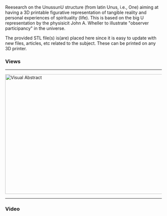 Reesearch on the UnussunU structure (from latin Unus, i.e., One) aiming at having a
3D printable figurative representation of tangible reality and personal experiences of 
spirituality (life). This is based on the big U representation by the physisicit
John A. Wheller to illustrate "observer participancy" in the universe. 

The provided STL file(s) is(are) placed here since it is easy to update with new files,
articles, etc related to the subject. These can be printed on any 3D printer. 

### Views

-------------------------------------------------
<picture>
  <img alt="Visual Abstract" src="https://user-images.githubusercontent.com/84878752/230509598-98cba7fb-59fc-4129-b569-0f15221348ec.png" width="683" height="385">
</picture>

-------------------------------------------------
###  Video

